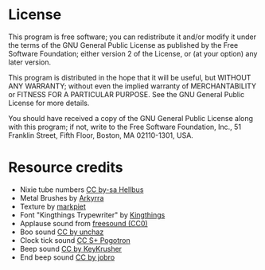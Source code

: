 # License

This program is free software; you can redistribute it and/or
modify it under the terms of the GNU General Public License
as published by the Free Software Foundation; either version 2
of the License, or (at your option) any later version.

This program is distributed in the hope that it will be useful,
but WITHOUT ANY WARRANTY; without even the implied warranty of
MERCHANTABILITY or FITNESS FOR A PARTICULAR PURPOSE.  See the
GNU General Public License for more details.

You should have received a copy of the GNU General Public License
along with this program; if not, write to the Free Software
Foundation, Inc., 51 Franklin Street, Fifth Floor, Boston, MA
02110-1301, USA.


# Resource credits

* Nixie tube numbers [CC by-sa Hellbus](http://en.wikipedia.org/wiki/File:Nixie2.gif)
* Metal Brushes by [Arkyrra](http://arkyrra.deviantart.com/art/Arc-s-Rivets-Metal-Brushes-63621015)
* Texture by [markpiet](http://markpiet.deviantart.com/art/FREE-TEXTURE-METAL-1010-203041970)
* Font "Kingthings Trypewriter" by [Kingthings](http://www.dafont.com/kingthings-trypewriter.font)
* Applause sound from [freesound (CC0)](http://www.freesound.org/people/peridactyloptrix/sounds/196094/)
* Boo sound [CC by unchaz](http://www.freesound.org/people/unchaz/sounds/150952/)
* Clock tick sound [CC S+ Pogotron](http://www.freesound.org/people/Pogotron/sounds/60811/)
* Beep sound [CC by KeyKrusher](http://www.freesound.org/people/KeyKrusher/sounds/154953/)
* End beep sound [CC by jobro](http://www.freesound.org/people/jobro/sounds/33789/)

